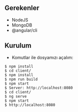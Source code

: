 ## Gerekenler
- NodeJS
- MongoDB
- @angular/cli

## Kurulum
- Komutlar ile dosyamızı açalım:
```
$ npm install
$ cd client/
$ npm install
$ npm run build
$ npm start
$ Server: http://localhost:8080
$ cd client/
$ ng serve
$ npm start
$ http://localhost:8080